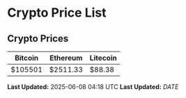 # Crypto Price List

## Crypto Prices
| Bitcoin | Ethereum | Litecoin |
| ------- | -------- | -------- |
| $105501 | $2511.33 | $88.38 |
**Last Updated:** 2025-06-08 04:18 UTC
**Last Updated:** $DATE$

